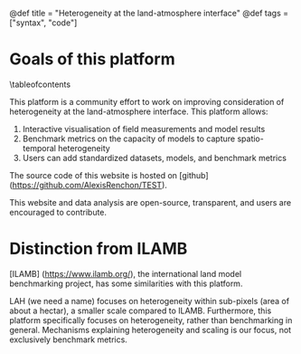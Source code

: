 @def title = "Heterogeneity at the land-atmosphere interface"
@def tags = ["syntax", "code"]

# Goals of this platform

\tableofcontents <!-- you can use \toc as well -->

This platform is a community effort to work on improving consideration of heterogeneity at the land-atmosphere interface. 
This platform allows:
1. Interactive visualisation of field measurements and model results
1. Benchmark metrics on the capacity of models to capture spatio-temporal heterogeneity 
1. Users can add standardized datasets, models, and benchmark metrics

The source code of this website is hosted on [github] (https://github.com/AlexisRenchon/TEST).

This website and data analysis are open-source, transparent, and users are encouraged to contribute. 

# Distinction from ILAMB

[ILAMB] (https://www.ilamb.org/), the international land model benchmarking project, has some similarities with this platform.
 
LAH (we need a name) focuses on heterogeneity within sub-pixels (area of about a hectar), a smaller scale compared to ILAMB. 
Furthermore, this platform specifically focuses on heterogeneity, rather than benchmarking in general. 
Mechanisms explaining heterogeneity and scaling is our focus, not exclusively benchmark metrics. 


